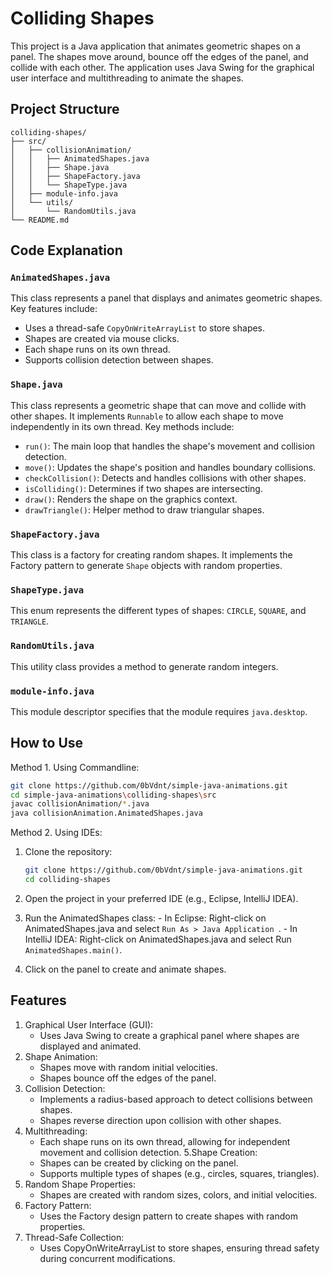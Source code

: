 # Colliding Shapes

This project is a Java application that animates geometric shapes on a panel. The shapes move around, bounce off the edges of the panel, and collide with each other. The application uses Java Swing for the graphical user interface and multithreading to animate the shapes.

## Project Structure
    colliding-shapes/
    ├── src/
    │   ├── collisionAnimation/
    │   │   ├── AnimatedShapes.java
    │   │   ├── Shape.java
    │   │   ├── ShapeFactory.java
    │   │   └── ShapeType.java
    │   ├── module-info.java
    │   └── utils/
    │       └── RandomUtils.java
    └── README.md

    
## Code Explanation

### `AnimatedShapes.java`

This class represents a panel that displays and animates geometric shapes. Key features include:
- Uses a thread-safe `CopyOnWriteArrayList` to store shapes.
- Shapes are created via mouse clicks.
- Each shape runs on its own thread.
- Supports collision detection between shapes.

### `Shape.java`

This class represents a geometric shape that can move and collide with other shapes. It implements `Runnable` to allow each shape to move independently in its own thread. Key methods include:
- `run()`: The main loop that handles the shape's movement and collision detection.
- `move()`: Updates the shape's position and handles boundary collisions.
- `checkCollision()`: Detects and handles collisions with other shapes.
- `isColliding()`: Determines if two shapes are intersecting.
- `draw()`: Renders the shape on the graphics context.
- `drawTriangle()`: Helper method to draw triangular shapes.

### `ShapeFactory.java`

This class is a factory for creating random shapes. It implements the Factory pattern to generate `Shape` objects with random properties.

### `ShapeType.java`

This enum represents the different types of shapes: `CIRCLE`, `SQUARE`, and `TRIANGLE`.

### `RandomUtils.java`

This utility class provides a method to generate random integers.

### `module-info.java`

This module descriptor specifies that the module requires `java.desktop`.

## How to Use

Method 1. Using Commandline:
   ```sh
   git clone https://github.com/0bVdnt/simple-java-animations.git
   cd simple-java-animations\colliding-shapes\src
   javac collisionAnimation/*.java
   java collisionAnimation.AnimatedShapes.java
   ```
Method 2. Using IDEs:

1. Clone the repository:
    ```sh
    git clone https://github.com/0bVdnt/simple-java-animations.git
    cd colliding-shapes
    ```
2. Open the project in your preferred IDE (e.g., Eclipse, IntelliJ IDEA).
      
3. Run the AnimatedShapes class:
          - In Eclipse: Right-click on AnimatedShapes.java and select  `Run As > Java Application `.
          - In IntelliJ IDEA: Right-click on AnimatedShapes.java and select Run `AnimatedShapes.main()`.
        
4. Click on the panel to create and animate shapes.

## Features
  1. Graphical User Interface (GUI): 
      - Uses Java Swing to create a graphical panel where shapes are displayed and animated.
  2. Shape Animation: 
      - Shapes move with random initial velocities.
      - Shapes bounce off the edges of the panel.
  4. Collision Detection:
      - Implements a radius-based approach to detect collisions between shapes.
      - Shapes reverse direction upon collision with other shapes.
  5. Multithreading:
      - Each shape runs on its own thread, allowing for independent movement and collision detection.
  5.Shape Creation:
      - Shapes can be created by clicking on the panel.
      - Supports multiple types of shapes (e.g., circles, squares, triangles).
  6. Random Shape Properties:
      - Shapes are created with random sizes, colors, and initial velocities.
  7. Factory Pattern:
      - Uses the Factory design pattern to create shapes with random properties.
  8. Thread-Safe Collection:
      - Uses CopyOnWriteArrayList to store shapes, ensuring thread safety during concurrent modifications.
